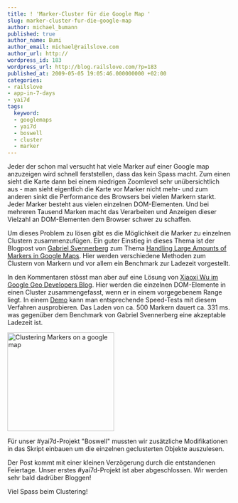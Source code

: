 ```yaml
---
title: ! 'Marker-Cluster für die Google Map '
slug: marker-cluster-fur-die-google-map
author: michael_bumann
published: true
author_name: Bumi
author_email: michael@railslove.com
author_url: http://
wordpress_id: 183
wordpress_url: http://blog.railslove.com/?p=183
published_at: 2009-05-05 19:05:46.000000000 +02:00
categories:
- railslove
- app-in-7-days
- yai7d
tags:
  keyword:
  - googlemaps
  - yai7d
  - boswell
  - cluster
  - marker
---
```

Jeder der schon mal versucht hat viele Marker auf einer Google map anzuzeigen wird schnell ferststellen, dass das kein Spass macht. Zum einen sieht die Karte dann bei einem niedrigen Zoomlevel sehr unübersichtlich aus - man sieht eigentlich die Karte vor Marker nicht mehr- und zum anderen sinkt die Performance des Browsers bei vielen Markern starkt.
Jeder Marker besteht aus vielen einzelnen DOM-Elementen. Und bei mehreren Tausend Marken macht das Verarbeiten und Anzeigen dieser Vielzahl an DOM-Elementen dem Browser schwer zu schaffen. 

Um dieses Problem zu lösen gibt es die Möglichkeit die Marker zu einzelnen Clustern zusammenzufügen. Ein guter Einstieg in dieses Thema ist der Blogpost von <a href="http://www.svennerberg.com">Gabriel Svennerberg</a> zum Thema <a href="http://www.svennerberg.com/2009/01/handling-large-amounts-of-markers-in-google-maps/ ">Handling Large Amounts of Markers in Google Maps</a>. Hier werden verschiedene Methoden zum Clustern von Markern und vor allem ein Benchmark zur Ladezeit vorgestellt.

In den Kommentaren stösst man aber auf eine Lösung von <a href="http://googlegeodevelopers.blogspot.com/2009/04/markerclusterer-solution-to-too-many.html">Xiaoxi Wu im Google Geo Developers Blog</a>. Hier werden die einzelnen DOM-Elemente in einen Cluster zusammengefasst, wenn er in einem vorgegebenem Range liegt. In einem <a href="http://gmaps-utility-library.googlecode.com/svn/trunk/markerclusterer/1.0/examples/speed_test_example.html">Demo</a> kann man entsprechende Speed-Tests mit diesem Verfahren ausprobieren. Das Laden von ca. 500 Markern dauert ca. 331 ms. was gegenüber dem Benchmark von Gabriel Svennerberg eine akzeptable Ladezeit ist.

<a href="http://www.ipernity.com/doc/koos/4775979"><img src="http://u1.ipernity.com/11/59/79/4775979.6aed4963.240.jpg" width="240" height="222" alt="Clustering Markers on a google map" border="0"/></a>

Für unser #yai7d-Projekt "Boswell" mussten wir zusätzliche Modifikationen in das Skript einbauen um die einzelnen geclusterten Objekte auszulesen.

Der Post kommt mit einer kleinen Verzögerung durch die entstandenen Feiertage. Unser erstes #yai7d-Projekt ist aber abgeschlossen. Wir werden sehr bald dadrüber Bloggen!

Viel Spass beim Clustering!
